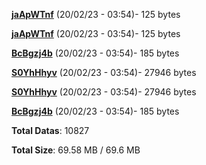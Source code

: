 [**jaApWTnf**](/data/jaApWTnf.txt) (20/02/23 - 03:54)- 125 bytes

[**jaApWTnf**](/data/jaApWTnf.txt) (20/02/23 - 03:54)- 125 bytes

[**BcBgzj4b**](/data/BcBgzj4b.txt) (20/02/23 - 03:54)- 185 bytes

[**S0YhHhyv**](/data/S0YhHhyv.txt) (20/02/23 - 03:54)- 27946 bytes

[**S0YhHhyv**](/data/S0YhHhyv.txt) (20/02/23 - 03:54)- 27946 bytes

[**BcBgzj4b**](/data/BcBgzj4b.txt) (20/02/23 - 03:54)- 185 bytes

**Total Datas**: 10827

**Total Size**: 69.58 MB / 69.6 MB